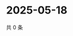 # 2025-05-18

共 0 条

<!-- BEGIN ZHIHUQUESTIONS -->
<!-- 最后更新时间 Sun May 18 2025 14:15:14 GMT+0800 (China Standard Time) -->

<!-- END ZHIHUQUESTIONS -->
